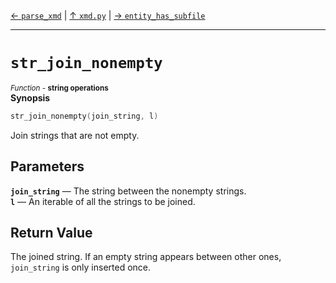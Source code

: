 [&#8592; `parse_xmd`](xmd.py--parse_xmd.md) | [&#8593; `xmd.py`](xmd.py.md) | [&#8594; `entity_has_subfile`](xmd.py--entity_has_subfile.md)
***

# `str_join_nonempty`
<small>*Function* - **string operations**</small>  
**Synopsis**

```cpp
str_join_nonempty(join_string, l)
```

Join strings that are not empty.

## Parameters
**`join_string`** &#8213; The string between the nonempty strings.  
**`l`** &#8213; An iterable of all the strings to be joined.  
## Return Value

The joined string. If an empty string appears between other ones, `join_string` is only inserted once.


